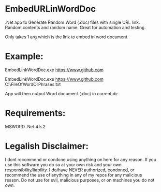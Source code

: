 # EmbedURLinWordDoc
.Net app to Generate Random Word (.doc) files with single URL link. Random contents and random name. Great for automation and testing.

Only takes 1 arg which is the link to embed in word document.

# Example:
EmbedLinkWordDoc.exe https://www.github.com

EmbedLinkWordDoc.exe https://www.github.com C:\FileOfWordOrPhrases.txt

App will then output Word document (.doc) in current dir.

# Requirements:
MSWORD
.Net 4.5.2

# Legalish Disclaimer:
I dont recommend or condone using anything on here for any reason. If you use this software you do so at your own risk and your own responsibility/liability. I do/have NEVER authorized, condoned, or recommend the use of anything in any of my repos for any malicious reason. Do not use for evil, malicious purposes, or on machines you do not own.
